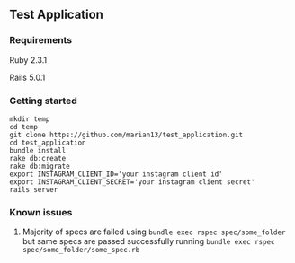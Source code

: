 ## Test Application

### Requirements

Ruby  2.3.1

Rails 5.0.1

### Getting started
```
mkdir temp
cd temp
git clone https://github.com/marian13/test_application.git
cd test_application
bundle install
rake db:create
rake db:migrate
export INSTAGRAM_CLIENT_ID='your instagram client id'
export INSTAGRAM_CLIENT_SECRET='your instagram client secret'
rails server
```
### Known issues

1. Majority of specs are failed using `bundle exec rspec spec/some_folder`
but same specs are passed successfully running `bundle exec rspec spec/some_folder/some_spec.rb`
